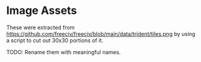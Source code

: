 # Image Assets

These were extracted from https://github.com/freeciv/freeciv/blob/main/data/trident/tiles.png by using a script to cut out 30x30 portions of it.

TODO: Rename them with meaningful names.
